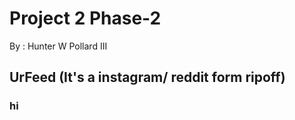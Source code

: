 # Project 2 Phase-2

By : Hunter W Pollard III

## UrFeed (It's a instagram/ reddit form ripoff)

### hi